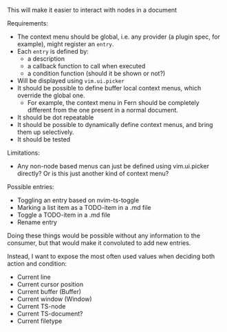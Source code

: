 This will make it easier to interact with nodes in a document

Requirements:
- The context menu should be global, i.e. any provider (a plugin spec, for example), might register an `entry`.
- Each `entry` is defined by:
    * a description
    * a callback function to call when executed
    * a condition function (should it be shown or not?)
- Will be displayed using `vim.ui.picker`
- It should be possible to define buffer local context menus, which override the global one.
  * For example, the context menu in Fern should be
    completely different from the one present in a normal document.
- It should be dot repeatable
- It should be possible to dynamically define context menus, and bring them up selectively.
- It should be tested


Limitations:
- Any non-node based menus can just be defined using vim.ui.picker directly? Or is this just another kind of context menu?


Possible entries:
- Toggling an entry based on nvim-ts-toggle
- Marking a list item as a TODO-item in a .md file
- Toggle a TODO-item in a .md file
- Rename entry


Doing these things would be possible without any information to the
consumer, but that would make it convoluted to add new entries.

Instead, I want to expose the most often used values when deciding both action and condition:
- Current line
- Current cursor position
- Current buffer (Buffer)
- Current window (Window)
- Current TS-node
- Current TS-document?
- Current filetype
